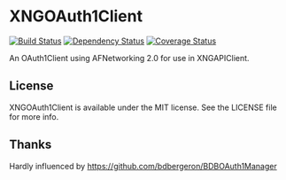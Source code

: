 # XNGOAuth1Client

[![Build Status](https://travis-ci.org/xing/XNGOAuth1Client.svg?branch=master)](https://travis-ci.org/xing/XNGOAuth1Client) [![Dependency Status](https://www.versioneye.com/objective-c/xngoauth1client/0.0.2/badge.png)](https://www.versioneye.com/objective-c/xngoauth1client/0.0.2)
[![Coverage Status](http://img.shields.io/coveralls/xing/XNGOAuth1Client/master.svg?style=flat)](https://coveralls.io/r/xing/XNGOAuth1Client/)

An OAuth1Client using AFNetworking 2.0 for use in XNGAPIClient.

## License

XNGOAuth1Client is available under the MIT license. See the LICENSE file for more info.

## Thanks

Hardly influenced by https://github.com/bdbergeron/BDBOAuth1Manager
